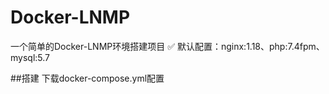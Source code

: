 # Docker-LNMP
一个简单的Docker-LNMP环境搭建项目
✅ 默认配置：nginx:1.18、php:7.4fpm、mysql:5.7

##搭建
下载docker-compose.yml配置
